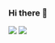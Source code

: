 ### Hi there 👋

<img src="https://img.shields.io/badge/About.me-00A98F?style=for-the-badge&logo=TypeScript&logoColor=white"/> <img src="https://img.shields.io/badge/이효준-00A98F?style=for-the-badge&logo=TypeScript&logoColor=white"/>

<!--
**Lee-Hyo-Jun/Lee-Hyo-Jun** is a ✨ _special_ ✨ repository because its `README.md` (this file) appears on your GitHub profile.

Here are some ideas to get you started:

- 🔭 I’m currently working on ...
- 🌱 I’m currently learning ...
- 👯 I’m looking to collaborate on ...
- 🤔 I’m looking for help with ...
- 💬 Ask me about ...
- 📫 How to reach me: ...
- 😄 Pronouns: ...
- ⚡ Fun fact: ...
-->
